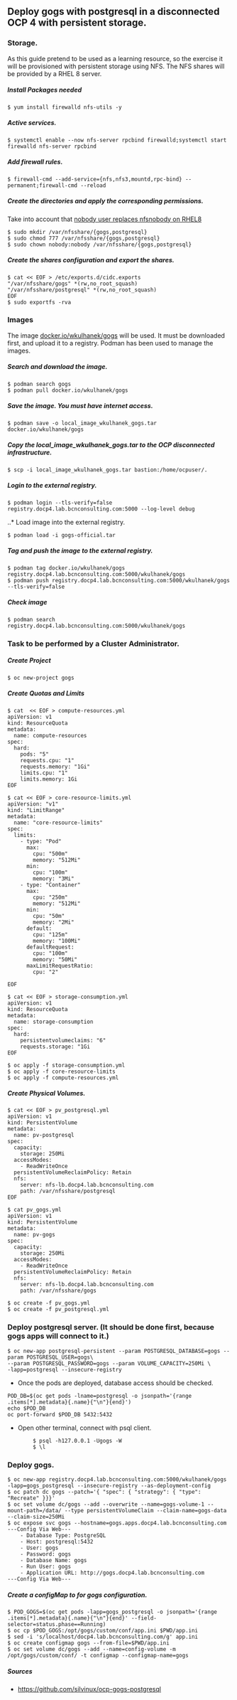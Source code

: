 ## Deploy gogs with postgresql in a disconnected OCP 4 with persistent storage.

### Storage.

As this guide pretend to be used as a learning resource, so the exercise it will be provisioned with persistent storage using NFS. The NFS shares will be provided by a RHEL 8 server.

##### Install Packages needed

```
$ yum install firewalld nfs-utils -y
```

##### Active services.

```
$ systemctl enable --now nfs-server rpcbind firewalld;systemctl start firewalld nfs-server rpcbind
```

##### Add firewall rules. 

```
$ firewall-cmd --add-service={nfs,nfs3,mountd,rpc-bind} --permanent;firewall-cmd --reload
```

##### Create the directories and apply the corresponding permissions.  

Take into account that [nobody user replaces nfsnobody on RHEL8](https://access.redhat.com/documentation/en-us/red_hat_enterprise_linux/8/html-single/considerations_in_adopting_rhel_8/index#the-nobody-user-replaces-nfsnobody_shells-and-command-line-tools)


```
$ sudo mkdir /var/nfsshare/{gogs,postgresql}
$ sudo chmod 777 /var/nfsshare/{gogs,postgresql}
$ sudo chown nobody:nobody /var/nfsshare/{gogs,postgresql}
```

##### Create the shares configuration and export the shares.

```
$ cat << EOF > /etc/exports.d/cidc.exports
"/var/nfsshare/gogs" *(rw,no_root_squash)
"/var/nfsshare/postgresql" *(rw,no_root_squash)
EOF
$ sudo exportfs -rva
```

### Images

The image [docker.io/wkulhanek/gogs](https://github.com/wkulhanek/docker-openshift-gogs) will be used. It must be downloaded first, and upload it to a registry. Podman has been used to manage the images.

##### Search and download the image.

```
$ podman search gogs
$ podman pull docker.io/wkulhanek/gogs
```

##### Save the image. You must have internet access.

```
$ podman save -o local_image_wkulhanek_gogs.tar docker.io/wkulhanek/gogs
```

##### Copy the **local_image_wkulhanek_gogs.tar** to the OCP disconnected infrastructure.

```
$ scp -i local_image_wkulhanek_gogs.tar bastion:/home/ocpuser/.
```

##### Login to the external registry.

```
$ podman login --tls-verify=false registry.docp4.lab.bcnconsulting.com:5000 --log-level debug
```

..* Load image into the external registry.

```
$ podman load -i gogs-official.tar
```

##### Tag and push the image to the external registry.

```
$ podman tag docker.io/wkulhanek/gogs registry.docp4.lab.bcnconsulting.com:5000/wkulhanek/gogs
$ podman push registry.docp4.lab.bcnconsulting.com:5000/wkulhanek/gogs --tls-verify=false
```

##### Check image 

```
$ podman search registry.docp4.lab.bcnconsulting.com:5000/wkulhanek/gogs
```

### Task to be performed by a Cluster Administrator.

#####  Create Project

```
$ oc new-project gogs
```

##### Create Quotas and Limits

```
$ cat  << EOF > compute-resources.yml 
apiVersion: v1
kind: ResourceQuota
metadata:
  name: compute-resources
spec:
  hard:
    pods: "5" 
    requests.cpu: "1" 
    requests.memory: "1Gi" 
    limits.cpu: "1" 
    limits.memory: 1Gi
EOF
```

```
$ cat << EOF > core-resource-limits.yml 
apiVersion: "v1"
kind: "LimitRange"
metadata:
  name: "core-resource-limits" 
spec:
  limits:
    - type: "Pod"
      max:
        cpu: "500m" 
        memory: "512Mi" 
      min:
        cpu: "100m" 
        memory: "3Mi" 
    - type: "Container"
      max:
        cpu: "250m" 
        memory: "512Mi" 
      min:
        cpu: "50m" 
        memory: "2Mi" 
      default:
        cpu: "125m" 
        memory: "100Mi" 
      defaultRequest:
        cpu: "100m" 
        memory: "50Mi" 
      maxLimitRequestRatio:
        cpu: "2"

EOF
```

```
$ cat << EOF > storage-consumption.yml
apiVersion: v1
kind: ResourceQuota
metadata:
  name: storage-consumption
spec:
  hard:
    persistentvolumeclaims: "6" 
    requests.storage: "1Gi
EOF
```

```
$ oc apply -f storage-consumption.yml 
$ oc apply -f core-resource-limits 
$ oc apply -f compute-resources.yml
```

##### Create Physical Volumes.

```
$ cat << EOF > pv_postgresql.yml
apiVersion: v1
kind: PersistentVolume
metadata:
  name: pv-postgresql
spec:
  capacity:
    storage: 250Mi
  accessModes:
    - ReadWriteOnce
  persistentVolumeReclaimPolicy: Retain
  nfs:
    server: nfs-lb.docp4.lab.bcnconsulting.com
    path: /var/nfsshare/postgresql 
EOF

```

```
$ cat pv_gogs.yml
apiVersion: v1
kind: PersistentVolume
metadata:
  name: pv-gogs
spec:
  capacity:
    storage: 250Mi
  accessModes:
    - ReadWriteOnce
  persistentVolumeReclaimPolicy: Retain
  nfs:
    server: nfs-lb.docp4.lab.bcnconsulting.com
    path: /var/nfsshare/gogs

```

```
$ oc create -f pv_gogs.yml
$ oc create -f pv_postgresql.yml
```

### Deploy postgresql server. (It should be done first, because gogs apps will connect to it.)

```
$ oc new-app postgresql-persistent --param POSTGRESQL_DATABASE=gogs --param POSTGRESQL_USER=gogs\
--param POSTGRESQL_PASSWORD=gogs --param VOLUME_CAPACITY=250Mi \
-lapp=postgresql --insecure-registry

```
* Once the pods are deployed, database access should be checked.


```
POD_DB=$(oc get pods -lname=postgresql -o jsonpath='{range .items[*].metadata}{.name}{"\n"}{end}')
echo $POD_DB
oc port-forward $POD_DB 5432:5432
```

* Open other terminal, connect with psql client.

```
        $ psql -h127.0.0.1 -Ugogs -W
        $ \l
```

### Deploy gogs. 

```
$ oc new-app registry.docp4.lab.bcnconsulting.com:5000/wkulhanek/gogs -lapp=gogs_postgresql --insecure-registry --as-deployment-config
$ oc patch dc gogs --patch='{ "spec": { "strategy": { "type": "Recreate" }}}'
$ oc set volume dc/gogs --add --overwrite --name=gogs-volume-1 --mount-path=/data/ --type persistentVolumeClaim --claim-name=gogs-data --claim-size=250Mi
$ oc expose svc gogs --hostname=gogs.apps.docp4.lab.bcnconsulting.com
---Config Via Web---
    - Database Type: PostgreSQL
    - Host: postgresql:5432
    - User: gogs
    - Password: gogs
    - Database Name: gogs
    - Run User: gogs
    - Application URL: http://gogs.docp4.lab.bcnconsulting.com
---Config Via Web---
```

##### Create a configMap to for gogs configuration.

```
$ POD_GOGS=$(oc get pods -lapp=gogs_postgresql -o jsonpath='{range .items[*].metadata}{.name}{"\n"}{end}' --field-selector=status.phase==Running)
$ oc cp $POD_GOGS:/opt/gogs/custom/conf/app.ini $PWD/app.ini
$ sed -i 's/localhost/docp4.lab.bcnconsulting.com/g' app.ini
$ oc create configmap gogs --from-file=$PWD/app.ini
$ oc set volume dc/gogs --add --name=config-volume -m /opt/gogs/custom/conf/ -t configmap --configmap-name=gogs
```

##### Sources
- https://github.com/silvinux/ocp-gogs-postgresql
